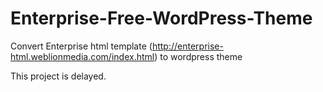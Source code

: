 # Enterprise-Free-WordPress-Theme
Convert Enterprise html template (http://enterprise-html.weblionmedia.com/index.html) to wordpress theme

This project is delayed.
